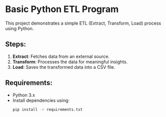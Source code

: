 # Basic Python ETL Program

This project demonstrates a simple ETL (Extract, Transform, Load) process using Python. 

## Steps:
1. **Extract**: Fetches data from an external source.
2. **Transform**: Processes the data for meaningful insights.
3. **Load**: Saves the transformed data into a CSV file.

## Requirements:
- Python 3.x
- Install dependencies using:
  ```bash
  pip install -r requirements.txt
